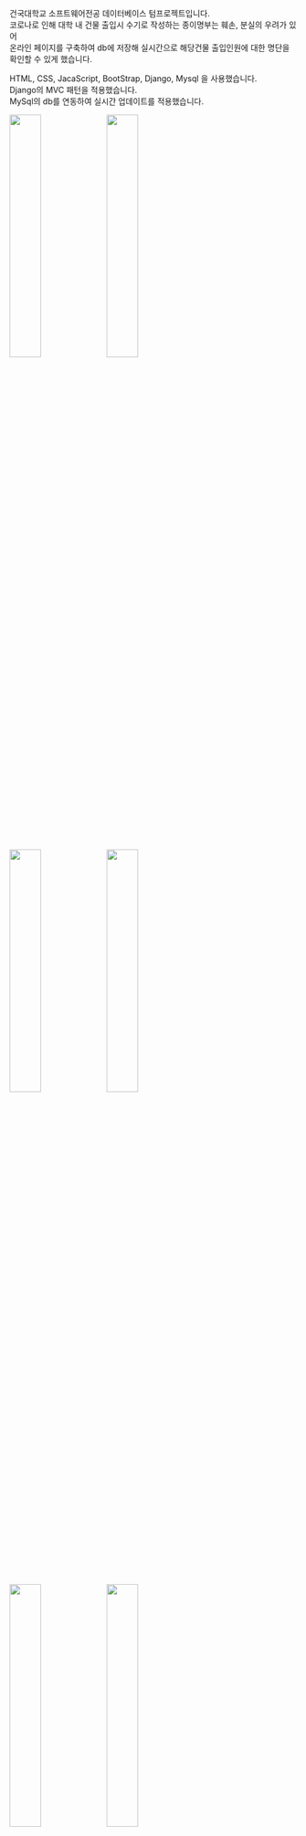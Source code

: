 건국대학교 소프트웨어전공 데이터베이스 텀프로젝트입니다.   
코로나로 인해 대학 내 건물 출입시 수기로 작성하는 종이명부는 훼손, 분실의 우려가 있어   
온라인 페이지를 구축하여 db에 저장해 실시간으로 해당건물 출입인원에 대한 명단을 확인할 수 있게 했습니다.   

HTML, CSS, JacaScript, BootStrap, Django, Mysql 을 사용했습니다.   
Django의 MVC 패턴을 적용했습니다.   
MySql의 db를 연동하여 실시간 업데이트를 적용했습니다.   

<img src = "https://user-images.githubusercontent.com/68366920/125319444-bb6b9200-e375-11eb-85bd-26a4d42f2c7b.png" width="33%" height="33%">   <img src = "https://user-images.githubusercontent.com/68366920/125319451-bc9cbf00-e375-11eb-93c6-d49866681a23.png" width="33%" height="33%">   <img src = "https://user-images.githubusercontent.com/68366920/125319454-bdcdec00-e375-11eb-8ea3-1abdb6defd5a.png" width="33%" height="33%">   <img src = "https://user-images.githubusercontent.com/68366920/125319462-be668280-e375-11eb-8885-913a85f1adce.png" width="33%" height="33%">   <img src = "https://user-images.githubusercontent.com/68366920/125319466-beff1900-e375-11eb-9994-b6ed9c88bf30.png" width="33%" height="33%">   <img src = "https://user-images.githubusercontent.com/68366920/125319474-c0c8dc80-e375-11eb-97c9-c7fa3bf02f84.png" width="33%" height="33%">
